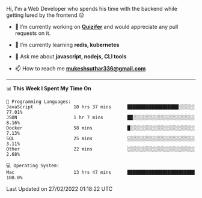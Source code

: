 Hi, I'm a Web Developer who spends his time with the backend while getting lured by the frontend 😜

- 🔭 I’m currently working on **[Quizifer](https://github.com/SutharMukesh/Quizifer/)** and would appreciate any pull requests on it.

- 🌱 I’m currently learning **redis, kubernetes**

- 💬 Ask me about **javascript, nodejs, CLI tools**

- 📫 How to reach me **mukeshsuthar336@gmail.com**

---
<!--START_SECTION:waka-->
📊 **This Week I Spent My Time On** 

```text
💬 Programming Languages: 
JavaScript               10 hrs 37 mins      ███████████████████░░░░░░   77.01% 
JSON                     1 hr 7 mins         ██░░░░░░░░░░░░░░░░░░░░░░░   8.16% 
Docker                   58 mins             █░░░░░░░░░░░░░░░░░░░░░░░░   7.13% 
SQL                      25 mins             ░░░░░░░░░░░░░░░░░░░░░░░░░   3.11% 
Other                    22 mins             ░░░░░░░░░░░░░░░░░░░░░░░░░   2.68%

💻 Operating System: 
Mac                      13 hrs 47 mins      █████████████████████████   100.0%

```


 Last Updated on 27/02/2022 01:18:22 UTC
<!--END_SECTION:waka-->
